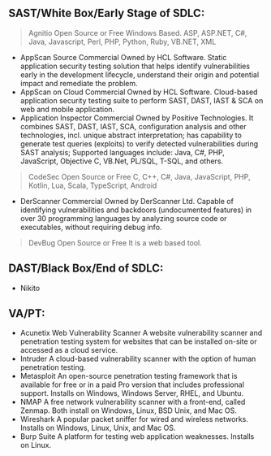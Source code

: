 ## SAST/White Box/Early Stage of SDLC:
> Agnitio	Open Source or Free	Windows Based. ASP, ASP.NET, C\#, Java, Javascript, Perl, PHP, Python, Ruby, VB.NET, XML
- AppScan Source	Commercial	Owned by HCL Software. Static application security testing solution that helps identify vulnerabilities early in the development lifecycle, understand their origin and potential impact and remediate the problem.
- AppScan on Cloud	Commercial	Owned by HCL Software. Cloud-based application security testing suite to perform SAST, DAST, IAST & SCA on web and mobile application.
- Application Inspector	Commercial	Owned by Positive Technologies. It combines SAST, DAST, IAST, SCA, configuration analysis and other technologies, incl. unique abstract interpretation; has capability to generate test queries (exploits) to verify detected vulnerabilities during SAST analysis; Supported languages include: Java, C\#, PHP, JavaScript, Objective C, VB.Net, PL/SQL, T-SQL, and others.
> CodeSec	Open Source or Free	C, C++, C\#, Java, JavaScript, PHP, Kotlin, Lua, Scala, TypeScript, Android
- DerScanner	Commercial	Owned by DerScanner Ltd. Capable of identifying vulnerabilities and backdoors (undocumented features) in over 30 programming languages by analyzing source code or executables, without requiring debug info.
> DevBug	Open Source or Free	It is a web based tool.

## DAST/Black Box/End of SDLC:
- Nikito

## VA/PT:
- Acunetix Web Vulnerability Scanner	A website vulnerability scanner and penetration testing system for websites that can be installed on-site or accessed as a cloud service.
- Intruder	A cloud-based vulnerability scanner with the option of human penetration testing.
- Metasploit	An open-source penetration testing framework that is available for free or in a paid Pro version that includes professional support. Installs on Windows, Windows Server, RHEL, and Ubuntu.
- NMAP	A free network vulnerability scanner with a front-end, called Zenmap. Both install on Windows, Linux, BSD Unix, and Mac OS.
- Wireshark	A popular packet sniffer for wired and wireless networks. Installs on Windows, Linux, Unix, and Mac OS.
- Burp Suite	A platform for testing web application weaknesses. Installs on Linux. 
 

